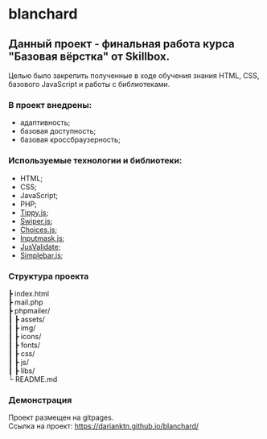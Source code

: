 # blanchard

## Данный проект - финальная работа курса "Базовая вёрстка" от Skillbox.

Целью было закрепить полученные в ходе обучения знания HTML, CSS, базового JavaScript и работы с библиотеками.  

### В проект внедрены:
- адаптивность;
- базовая доступность;
- базовая кроссбраузерность;  

### Используемые технологии и библиотеки:
- HTML;
- CSS;
- JavaScript;
- PHP;
- [Tippy.js](https://atomiks.github.io/tippyjs);
- [Swiper.js](https://swiperjs.com/);
- [Choices.js](https://github.com/Choices-js/Choices);
- [Inputmask,js](https://github.com/RobinHerbots/Inputmask);
- [JusValidate](https://github.com/horprogs/Just-validate);
- [Simplebar.js](https://github.com/Grsmto/simplebar);  

### Структура проекта

┣ index.html  
┣ mail.php  
┣ phpmailer/  
┃  ┣ assets/  
┃  ┣ img/  
┃  ┣ icons/  
┃  ┣ fonts/  
┃  ┣ css/  
┃  ┣ js/  
┃  ┣ libs/  
└ README.md  


### Демонстрация

Проект размещен на gitpages.  
Ссылка на проект: https://darianktn.github.io/blanchard/
